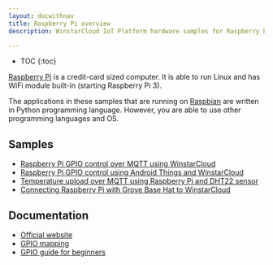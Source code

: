 ```yaml
---
layout: docwithnav
title: Raspberry Pi overview
description: WinstarCloud IoT Platform hardware samples for Raspberry Pi devices.

---
```


* TOC
{:toc}

[Raspberry Pi](https://en.wikipedia.org/wiki/Raspberry_Pi) is a credit-card sized computer. It is able to run Linux and has WiFi module built-in (starting Raspberry Pi 3).

The applications in these samples that are running on [Raspbian](https://www.raspberrypi.org/downloads/raspbian/) are written in Python programming language.
However, you are able to use other programming languages and OS.

## Samples

 - [Raspberry Pi GPIO control over MQTT using WinstarCloud](/docs/samples/raspberry/gpio/)
 - [Raspberry Pi GPIO control using Android Things and WinstarCloud](/docs/samples/raspberry/gpio-android-things/)
 - [Temperature upload over MQTT using Raspberry Pi and DHT22 sensor](/docs/samples/raspberry/temperature/) 
 - [Connecting Raspberry Pi with Grove Base Hat to WinstarCloud](/docs/samples/raspberry/grove/) 

## Documentation

 - [Official website](https://www.raspberrypi.org)
 - [GPIO mapping](https://en.wikipedia.org/wiki/Raspberry_Pi#General_purpose_input-output_.28GPIO.29_connector)
 - [GPIO guide for beginners](https://www.raspberrypi.org/documentation/usage/gpio/)
